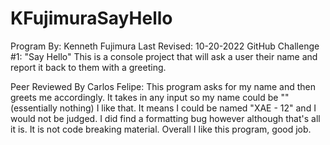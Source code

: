 # KFujimuraSayHello
Program By: Kenneth Fujimura
Last Revised: 10-20-2022
GitHub Challenge #1: "Say Hello"
This is a console project that will ask a user their name and report it back to them with a greeting.

Peer Reviewed By Carlos Felipe: This program asks for my name and then greets me accordingly. It takes in any input so my name could be "" (essentially nothing) I like that. It means I could be named "XAE - 12" and I would not be judged. I did find a formatting bug however although that's all it is. It is not code breaking material. Overall I like this program, good job.